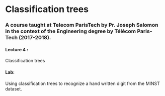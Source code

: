 # Classification trees
### A course taught at Telecom ParisTech by Pr. Joseph Salomon in the context of the Engineering degree by Télécom Paris-Tech (2017-2018).
#### Lecture 4 :
  Classification trees
#### Lab: 
  Using classification trees to recognize a hand written digit from the MINST dataset.
